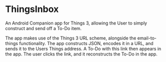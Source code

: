 # ThingsInbox
An Android Companion app for Things 3, allowing the User to simply construct and send off a To-Do item.

The app makes use of the Things 3 URL scheme, alongside the email-to-things functionality. The app constructs JSON,
encodes it in a URL, and sends it to the Users Things address. A To-Do with this link then appears in the app.
The user clicks the link, and it reconstructs the To-Do in the app.
